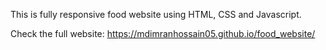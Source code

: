 This is fully responsive food website using HTML, CSS and Javascript.

Check the full website: https://mdimranhossain05.github.io/food_website/
